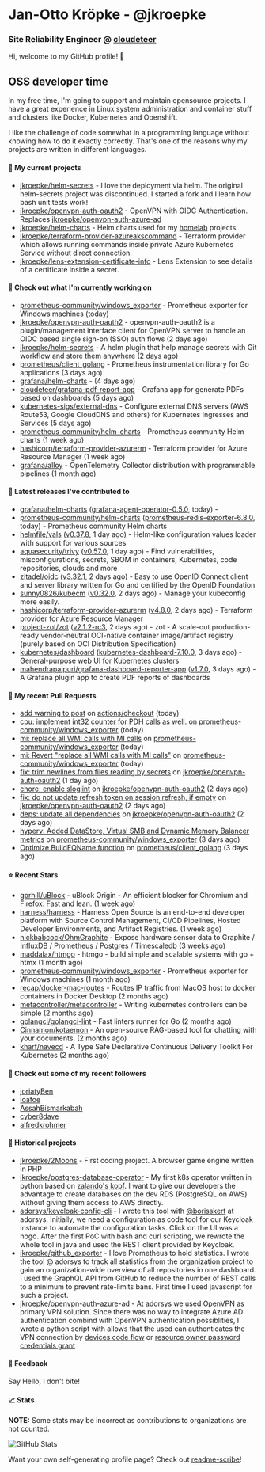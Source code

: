 # Jan-Otto Kröpke - @jkroepke
### Site Reliability Engineer @ [cloudeteer](https://cloudeteer.de/)

Hi, welcome to my GitHub profile! 👋

## OSS developer time
In my free time, I'm going to support and maintain opensource projects. I have a great experience in Linux system administration and container stuff and clusters like Docker, Kubernetes and Openshift.

I like the challenge of code somewhat in a programming language without knowing how to do it exactly correctly. That's one of the reasons why my projects are written in different languages.

#### 🌱 My current projects
- [jkroepke/helm-secrets](https://github.com/jkroepke/helm-secrets) - I love the deployment via helm. The original helm-secrets project was discontinued. I started a fork and I learn how bash unit tests work!
- [jkroepke/openvpn-auth-oauth2](https://github.com/jkroepke/openvpn-auth-oauth2) - OpenVPN with OIDC Authentication. Replaces  [jkroepke/openvpn-auth-azure-ad](https://github.com/jkroepke/openvpn-auth-azure-ad) 
- [jkroepke/helm-charts](https://github.com/jkroepke/helm-charts) - Helm charts used for my [homelab](https://github.com/jkroepke/homelab) projects.
- [jkroepke/terraform-provider-azureakscommand](https://github.com/jkroepke/terraform-provider-azureakscommand) - Terraform provider which allows running commands inside private Azure Kubernetes Service without direct connection.
- [jkroepke/lens-extension-certificate-info](https://github.com/jkroepke/lens-extension-certificate-info) - Lens Extension to see details of a certificate inside a secret.

#### 👷 Check out what I'm currently working on

- [prometheus-community/windows_exporter](https://github.com/prometheus-community/windows_exporter) - Prometheus exporter for Windows machines (today)
- [jkroepke/openvpn-auth-oauth2](https://github.com/jkroepke/openvpn-auth-oauth2) - openvpn-auth-oauth2 is a plugin/management interface client for OpenVPN server to handle an OIDC based single sign-on (SSO) auth flows (2 days ago)
- [jkroepke/helm-secrets](https://github.com/jkroepke/helm-secrets) - A helm plugin that help manage secrets with Git workflow and store them anywhere (2 days ago)
- [prometheus/client_golang](https://github.com/prometheus/client_golang) - Prometheus instrumentation library for Go applications (3 days ago)
- [grafana/helm-charts](https://github.com/grafana/helm-charts) -  (4 days ago)
- [cloudeteer/grafana-pdf-report-app](https://github.com/cloudeteer/grafana-pdf-report-app) - Grafana app for generate PDFs based on dashboards (5 days ago)
- [kubernetes-sigs/external-dns](https://github.com/kubernetes-sigs/external-dns) - Configure external DNS servers (AWS Route53, Google CloudDNS and others) for Kubernetes Ingresses and Services (5 days ago)
- [prometheus-community/helm-charts](https://github.com/prometheus-community/helm-charts) - Prometheus community Helm charts (1 week ago)
- [hashicorp/terraform-provider-azurerm](https://github.com/hashicorp/terraform-provider-azurerm) - Terraform provider for Azure Resource Manager (1 week ago)
- [grafana/alloy](https://github.com/grafana/alloy) - OpenTelemetry Collector distribution with programmable pipelines (1 month ago)

#### 🔭 Latest releases I've contributed to

- [grafana/helm-charts](https://github.com/grafana/helm-charts) ([grafana-agent-operator-0.5.0](https://github.com/grafana/helm-charts/releases/tag/grafana-agent-operator-0.5.0), today) - 
- [prometheus-community/helm-charts](https://github.com/prometheus-community/helm-charts) ([prometheus-redis-exporter-6.8.0](https://github.com/prometheus-community/helm-charts/releases/tag/prometheus-redis-exporter-6.8.0), today) - Prometheus community Helm charts
- [helmfile/vals](https://github.com/helmfile/vals) ([v0.37.8](https://github.com/helmfile/vals/releases/tag/v0.37.8), 1 day ago) - Helm-like configuration values loader with support for various sources
- [aquasecurity/trivy](https://github.com/aquasecurity/trivy) ([v0.57.0](https://github.com/aquasecurity/trivy/releases/tag/v0.57.0), 1 day ago) - Find vulnerabilities, misconfigurations, secrets, SBOM in containers, Kubernetes, code repositories, clouds and more
- [zitadel/oidc](https://github.com/zitadel/oidc) ([v3.32.1](https://github.com/zitadel/oidc/releases/tag/v3.32.1), 2 days ago) - Easy to use OpenID Connect client and server library written for Go and certified by the OpenID Foundation
- [sunny0826/kubecm](https://github.com/sunny0826/kubecm) ([v0.32.0](https://github.com/sunny0826/kubecm/releases/tag/v0.32.0), 2 days ago) - Manage your kubeconfig more easily.
- [hashicorp/terraform-provider-azurerm](https://github.com/hashicorp/terraform-provider-azurerm) ([v4.8.0](https://github.com/hashicorp/terraform-provider-azurerm/releases/tag/v4.8.0), 2 days ago) - Terraform provider for Azure Resource Manager
- [project-zot/zot](https://github.com/project-zot/zot) ([v2.1.2-rc3](https://github.com/project-zot/zot/releases/tag/v2.1.2-rc3), 2 days ago) - zot - A scale-out production-ready vendor-neutral OCI-native container image/artifact registry (purely based on OCI Distribution Specification)
- [kubernetes/dashboard](https://github.com/kubernetes/dashboard) ([kubernetes-dashboard-7.10.0](https://github.com/kubernetes/dashboard/releases/tag/kubernetes-dashboard-7.10.0), 3 days ago) - General-purpose web UI for Kubernetes clusters
- [mahendrapaipuri/grafana-dashboard-reporter-app](https://github.com/mahendrapaipuri/grafana-dashboard-reporter-app) ([v1.7.0](https://github.com/mahendrapaipuri/grafana-dashboard-reporter-app/releases/tag/v1.7.0), 3 days ago) - A Grafana plugin app to create PDF reports of dashboards

#### 🔨 My recent Pull Requests

- [add warning to post](https://github.com/actions/checkout/pull/1966) on [actions/checkout](https://github.com/actions/checkout) (today)
- [cpu: implement int32 counter for PDH calls as well.](https://github.com/prometheus-community/windows_exporter/pull/1715) on [prometheus-community/windows_exporter](https://github.com/prometheus-community/windows_exporter) (today)
- [mi: replace all WMI calls with MI calls](https://github.com/prometheus-community/windows_exporter/pull/1714) on [prometheus-community/windows_exporter](https://github.com/prometheus-community/windows_exporter) (today)
- [mi: Revert &#34;replace all WMI calls with MI calls&#34;](https://github.com/prometheus-community/windows_exporter/pull/1713) on [prometheus-community/windows_exporter](https://github.com/prometheus-community/windows_exporter) (today)
- [fix: trim newlines from files reading by secrets](https://github.com/jkroepke/openvpn-auth-oauth2/pull/343) on [jkroepke/openvpn-auth-oauth2](https://github.com/jkroepke/openvpn-auth-oauth2) (1 day ago)
- [chore: enable sloglint](https://github.com/jkroepke/openvpn-auth-oauth2/pull/342) on [jkroepke/openvpn-auth-oauth2](https://github.com/jkroepke/openvpn-auth-oauth2) (2 days ago)
- [fix: do not update refresh token on session refresh, if empty](https://github.com/jkroepke/openvpn-auth-oauth2/pull/341) on [jkroepke/openvpn-auth-oauth2](https://github.com/jkroepke/openvpn-auth-oauth2) (2 days ago)
- [deps: update all dependencies](https://github.com/jkroepke/openvpn-auth-oauth2/pull/339) on [jkroepke/openvpn-auth-oauth2](https://github.com/jkroepke/openvpn-auth-oauth2) (2 days ago)
- [hyperv: Added DataStore, Virtual SMB and Dynamic Memory Balancer metrics](https://github.com/prometheus-community/windows_exporter/pull/1712) on [prometheus-community/windows_exporter](https://github.com/prometheus-community/windows_exporter) (3 days ago)
- [Optimize BuildFQName function](https://github.com/prometheus/client_golang/pull/1665) on [prometheus/client_golang](https://github.com/prometheus/client_golang) (3 days ago)

#### ⭐ Recent Stars

- [gorhill/uBlock](https://github.com/gorhill/uBlock) - uBlock Origin - An efficient blocker for Chromium and Firefox. Fast and lean. (1 week ago)
- [harness/harness](https://github.com/harness/harness) - Harness Open Source is an end-to-end developer platform with Source Control Management, CI/CD Pipelines, Hosted Developer Environments, and Artifact Registries. (1 week ago)
- [nickbabcock/OhmGraphite](https://github.com/nickbabcock/OhmGraphite) - Expose hardware sensor data to Graphite / InfluxDB / Prometheus / Postgres / Timescaledb (3 weeks ago)
- [maddalax/htmgo](https://github.com/maddalax/htmgo) - htmgo - build simple and scalable systems with go &#43; htmx (1 month ago)
- [prometheus-community/windows_exporter](https://github.com/prometheus-community/windows_exporter) - Prometheus exporter for Windows machines (1 month ago)
- [recap/docker-mac-routes](https://github.com/recap/docker-mac-routes) - Routes IP traffic from MacOS host to docker containers in Docker Desktop (2 months ago)
- [metacontroller/metacontroller](https://github.com/metacontroller/metacontroller) - Writing kubernetes controllers can be simple (2 months ago)
- [golangci/golangci-lint](https://github.com/golangci/golangci-lint) - Fast linters runner for Go (2 months ago)
- [Cinnamon/kotaemon](https://github.com/Cinnamon/kotaemon) - An open-source RAG-based tool for chatting with your documents. (2 months ago)
- [kharf/navecd](https://github.com/kharf/navecd) - A Type Safe Declarative Continuous Delivery Toolkit For Kubernetes (2 months ago)

#### 👯 Check out some of my recent followers

- [joriatyBen](https://github.com/joriatyBen)
- [loafoe](https://github.com/loafoe)
- [AssahBismarkabah](https://github.com/AssahBismarkabah)
- [cyber8dave](https://github.com/cyber8dave)
- [alfredkrohmer](https://github.com/alfredkrohmer)

#### 📜 Historical projects
- [jkroepke/2Moons](https://github.com/jkroepke/2Moons) - First coding project. A browser game engine written in PHP
- [jkroepke/postgres-database-operator](https://github.com/jkroepke/postgres-database-operator) - My first k8s operator written in python based on [zalando's kopf](https://github.com/zalando-incubator/kopf). I want to give our developers the advantage to create databases on the dev RDS (PostgreSQL on AWS) without giving them access to AWS directly.
- [adorsys/keycloak-config-cli](https://github.com/adorsys/keycloak-config-cli) - I wrote this tool with [@borisskert](https://github.com/borisskert) at adorsys. Initially, we need a configuration as code tool for our Keycloak instance to automate the configuration tasks. Click on the UI was a nogo. After the first PoC with bash and curl scripting, we rewrote the whole tool in java and used the REST client provided by Keycloak.
- [jkroepke/github_exporter](https://github.com/jkroepke/github_exporter) - I love Prometheus to hold statistics. I wrote the tool @ adorsys to track all statistics from the organization project to gain an organization-wide overview of all repositories in one dashboard. I used the GraphQL API from GitHub to reduce the number of REST calls to a minimum to prevent rate-limits bans. First time I used javascript for such a project.
- [jkroepke/openvpn-auth-azure-ad](https://github.com/jkroepke/openvpn-auth-azure-ad) - At adorsys we used OpenVPN as primary VPN solution. Since there was no way to integrate Azure AD authentication combind with OpenVPN authentication possiblities, I wrote a python script with allows that the used can authenticates the VPN connection by [devices code flow](https://docs.microsoft.com/en-us/azure/active-directory/develop/v2-oauth2-device-code) or [resource owner password credentials grant](https://docs.microsoft.com/en-us/azure/active-directory/develop/v2-oauth-ropc)

#### 💬 Feedback

Say Hello, I don't bite!

#### 📈 Stats

**NOTE:** Some stats may be incorrect as contributions to organizations
are not counted.

![GitHub Stats](https://github-readme-stats.vercel.app/api?username=jkroepke&count_private=false&theme=tokyonight&show_icons=true)

Want your own self-generating profile page? Check out [readme-scribe](https://github.com/muesli/readme-scribe)!
